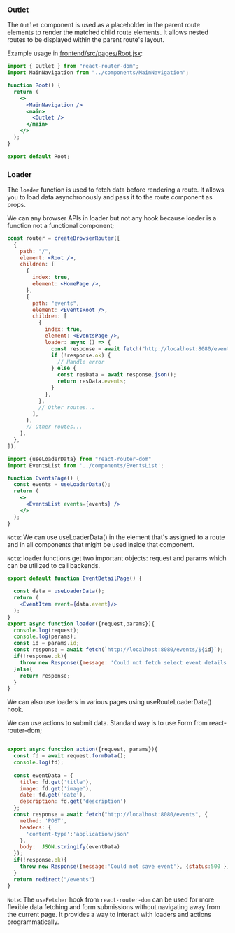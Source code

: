 ### Outlet
The `Outlet` component is used as a placeholder in the parent route elements to render the matched child route elements. It allows nested routes to be displayed within the parent route's layout.

Example usage in [frontend/src/pages/Root.jsx](frontend/src/pages/Root.jsx):
```jsx
import { Outlet } from "react-router-dom";
import MainNavigation from "../components/MainNavigation";

function Root() {
  return (
    <>
      <MainNavigation />
      <main>
        <Outlet />
      </main>
    </>
  );
}

export default Root;
```

### Loader

The `loader` function is used to fetch data before rendering a route. It allows you to load data asynchronously and pass it to the route component as props.

We can any browser APIs in loader but not any hook because loader is a function not a functional component;


```jsx
const router = createBrowserRouter([
  {
    path: "/",
    element: <Root />,
    children: [
      {
        index: true,
        element: <HomePage />,
      },
      {
        path: "events",
        element: <EventsRoot />,
        children: [
          {
            index: true,
            element: <EventsPage />,
            loader: async () => {
              const response = await fetch("http://localhost:8080/events");  
              if (!response.ok) {
                // Handle error
              } else {
                const resData = await response.json();
                return resData.events;
              }
            },
          },
          // Other routes...
        ],
      },
      // Other routes...
    ],
  },
]);
```
```jsx
import {useLoaderData} from "react-router-dom"
import EventsList from '../components/EventsList';

function EventsPage() {
  const events = useLoaderData();
  return (
    <>
      <EventsList events={events} />
    </>
  );
}
```

`Note`: We can use useLoaderData() in the element that's assigned to a route and in all components that might be used inside that component.


`Note`: loader functions get two important objects: request and params which can be utilized to call backends.

```jsx
export default function EventDetailPage() {
  
  const data = useLoaderData();
  return (
    <EventItem event={data.event}/>
  );
}
export async function loader({request,params}){
  console.log(request);
  console.log(params);
  const id = params.id;
  const response = await fetch(`http://localhost:8080/events/${id}`);
  if(!response.ok){
    throw new Response({message: 'Could not fetch select event details'}, {status:404})
  }else{
    return response; 
  }
}
```

We can also use loaders in various pages using useRouteLoaderData() hook.

We can use actions to submit data. Standard way is to use Form from react-router-dom;

```jsx

export async function action({request, params}){
  const fd = await request.formData();
  console.log(fd);
  
  const eventData = {
    title: fd.get('title'),
    image: fd.get('image'),
    date: fd.get('date'),
    description: fd.get('description')
  };
  const response = await fetch("http://localhost:8080/events", {
    method: 'POST',
    headers: {
      'content-type':'application/json'
    },
    body:  JSON.stringify(eventData)
  });
  if(!response.ok){
    throw new Response({message:'Could not save event'}, {status:500 })
  }
  return redirect("/events")
}
```


`Note`: The `useFetcher` hook from `react-router-dom` can be used for more flexible data fetching and form submissions without navigating away from the current page. It provides a way to interact with loaders and actions programmatically.

